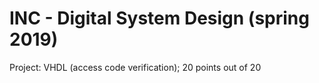 # INC - Digital System Design (spring 2019)
Project: VHDL (access code verification); 20 points out of 20
